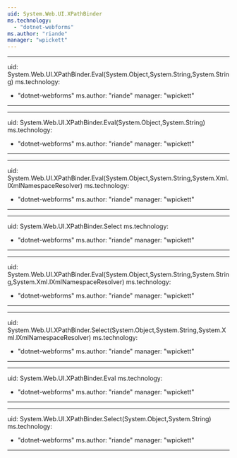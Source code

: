 ```yaml
---
uid: System.Web.UI.XPathBinder
ms.technology: 
  - "dotnet-webforms"
ms.author: "riande"
manager: "wpickett"
---
```


---
uid: System.Web.UI.XPathBinder.Eval(System.Object,System.String,System.String)
ms.technology: 
  - "dotnet-webforms"
ms.author: "riande"
manager: "wpickett"
---

---
uid: System.Web.UI.XPathBinder.Eval(System.Object,System.String)
ms.technology: 
  - "dotnet-webforms"
ms.author: "riande"
manager: "wpickett"
---

---
uid: System.Web.UI.XPathBinder.Eval(System.Object,System.String,System.Xml.IXmlNamespaceResolver)
ms.technology: 
  - "dotnet-webforms"
ms.author: "riande"
manager: "wpickett"
---

---
uid: System.Web.UI.XPathBinder.Select
ms.technology: 
  - "dotnet-webforms"
ms.author: "riande"
manager: "wpickett"
---

---
uid: System.Web.UI.XPathBinder.Eval(System.Object,System.String,System.String,System.Xml.IXmlNamespaceResolver)
ms.technology: 
  - "dotnet-webforms"
ms.author: "riande"
manager: "wpickett"
---

---
uid: System.Web.UI.XPathBinder.Select(System.Object,System.String,System.Xml.IXmlNamespaceResolver)
ms.technology: 
  - "dotnet-webforms"
ms.author: "riande"
manager: "wpickett"
---

---
uid: System.Web.UI.XPathBinder.Eval
ms.technology: 
  - "dotnet-webforms"
ms.author: "riande"
manager: "wpickett"
---

---
uid: System.Web.UI.XPathBinder.Select(System.Object,System.String)
ms.technology: 
  - "dotnet-webforms"
ms.author: "riande"
manager: "wpickett"
---

